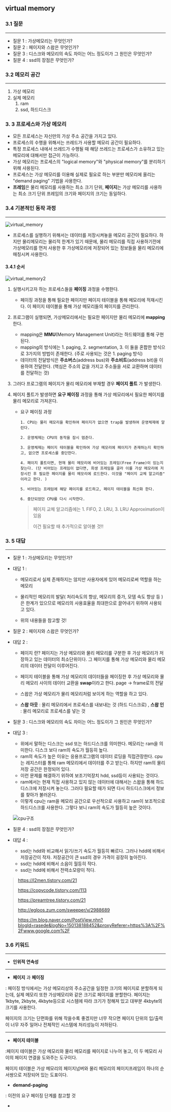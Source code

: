 ## virtual memory



### 3.1 질문

------

- 질문 1 : 가상메모리는 무엇인가? 
- 질문 2 : 페이지와 스왑은 무엇인가? 
- 질문 3 : 디스크와 메모리의 속도 차이는 어느 정도이가 그 원인은 무엇인가? 
- 질문 4 :  ssd의 장점은 무엇인가? 



### 3.2 메모리 공간

---

1. 가상 메모리 
2. 실제 메모리 
   1. ram 
   2. ssd, 하드디스크

### 3. 3 프로세스와 가상 메모리 

* 모든 프로세스는 자신만의 가상 주소 공간을 가지고 있다. 
* 프로세스의 수행을 위해서는 쓰레드가 사용할 메모리 공간이 필요하다. 
* 특정 프로세스 내에서 쓰레드가 수행될 때 해당 쓰레드는 프로세스가 소유하고 있는 메모리에 대해서만 접근이 가능하다. 
* 가상 메모리는 프로세스의 "logical memory"와 "physical memory"를 분리하기 위해 사용된다. 
* 프로세스는 가상 메모리를 이용해 실제로 필요로 하는 부분만 메모리에 올리는 "demand paging" 기법을 사용한다. 
* **프레임**은 물리 메모리를 사용하는 최소 크기 단위, **페이지**는 가상 메모리를 사용하는 최소 크기 단위  프레임의 크기와 페이지의 크기는 동일하다.



### 3.4 기본적인 동작 과정

---



![virtual_memory](img/virtual_memory.png)

* 프로세스를 실행하기 위해서는 데이터를 저장시켜놓을 메모리 공간이 필요하다. 하지만 물리메모리는 물리적 한계가 있기 때문에, 물리 메모리를 직접 사용하기전에 가상메모리를 먼저 사용한 후 가상메모리에 저장되어 있는 정보들을 물리 메모리에 매칭시켜 사용한다. 



#### 3.4.1 순서 

![virtual_memory2](img/virtual_memory2.png)

1. 실행시키고자 하는 프로세스들을 **페이징** 과정을 수행한다. 

   * 페이징 과정을 통해 필요한 페이지만 페이지 테이블을 통해 메모리에 적재시킨다. 이 페이지 테이블을 통해 가상 메모리들의 페이지를 관리한다. 

2. 프로그램이 실행되면, 가상메모리에서는 필요한 페이지만 물리 메모리에 **mapping** 한다. 

   * mapping은 **MMU**(Memory Management Unit)라는 하드웨어를 통해 구현된다. 
   * mapping의 방식에는 1. paging, 2. segmentation, 3. 이 둘을 혼합한 방식으로 3가지의 방법이 존재한다. (주로 사용되는 것은 1. paging 방식)
   * 데이터의 전달방식은 **주소버스**(address bus)와 **주소비트**(address bit)을 이용하여 전달한다. (핵심은 주소의 값을 가지고 주소들을 서로 교환하며 데이터를 전달하는 것)

3. 그러다 프로그램의 페이지가 물리 메모리에 부재할 경우 **페이지 폴트** 가 발생한다. 

4. 페이지 폴트가 발생하면 **요구 페이징** 과정을 통해 가상 메모리에서 필요한 페이지를 물리 메모리로 가져온다. 

   * 요구 페이징 과정 

     ```
     1. CPU는 물리 메모리을 확인하여 페이지가 없으면 trap을 발생하여 운영체제에 알린다.
     
     2. 운영체제는 CPU의 동작을 잠시 멈춘다.
     
     3. 운영체제는 페이지 테이블을 확인하여 가상 메모리에 페이지가 존재하는지 확인하고, 없으면 프로세스를 중단한다.
     
     4. 페이지 폴트이면, 현재 물리 메모리에 비어있는 프레임(Free Frame)이 있는지 찾는다. (단 비어있는 프레임이 없다면, 희생 프레임을 골라 이를 가상 메모리에 저장시킨 후 필요한 페이지를 물리 메모리에 로드한다. 이것을 "페이지 교체 알고리즘" 이라고 한다. )
     
     5. 비어있는 프레임에 해당 페이지를 로드하고, 페이지 테이블을 최신화 한다.
     
     6. 중단되었던 CPU를 다시 시작한다. 
     ```

     > 페이지 교체 알고리즘에는 1. FIFO, 2. LRU, 3. LRU Approximation이 있음 
     >
     > 이건 필요할 때 추가적으로 알아볼 것!!

   

### 3. 5 대답

------

- 질문 1 : 가상메모리는 무엇인가? 

- 대답 1 :  

  - 메모리로서 실제 존재하지는 않지만 사용자에게 있어 메모리로써 역할을 하는 메모리 

  - 물리적인 메모리의 발달( 처리속도의 향상, 메모리의 증가, 모뎀 속도 향상 등 ) 은 한계가 있으므로 메모리의 사용효율을 최대한으로  끌어내기 위하여 사용되고 있다. 

  - 위의 내용들을 참고할 것! 

    

- 질문 2 : 페이지와 스왑은 무엇인가?

- 대답 2 :

  - 페이지 란? 페이지는 가상 메모리와 물리 메모리를 구분한 후 가상 메모리가 저장하고 있는 데이터의 최소단위이다. 그 페이지를 통해 가상 메모리와 물리 메모리의 데이터 전달이 이루어진다. 

  - 페이지 테이블을 통해 가상 메모리의 데이터들을 페이징한 후 가상 메모리와 물리 메모리 사이의 데이터 교환을 **swap**이라고 한다. page -> frame로의 전달  

  - 스왑은 가상 메모리가 물리 메모리처럼 보이게 하는 역할을 하고 있다. 

  - **스왑 아웃** : 물리 메모리에서 프로세스를 내보내는 것 (하드 디스크로) , **스왑 인** : 물리 메모리로 프로세스를 넣는 것

    

- 질문 3 : 디스크와 메모리의 속도 차이는 어느 정도이가 그 원인은 무엇인가?

- 대답 3 : 

  - 위에서 말하는 디스크는 ssd 또는 하드디스크를 의미한다. 메모리는 ram을 의미한다. 디스크 보다 ram의 속도가 월등히 높다. 
  - ram의 속도가 높은 이유는 응용프로그램의 데이터 로딩을 직접관장한다. cpu는 레지스터를 통해 ram 메모리에서 데이터를 주고 받는다. 하지만 ram의 물리 저장 공간은 한정되어 있다. 
  - 이런 문제를 해결하기 위하여 보조기억장치 hdd, ssd등이 사용되는 것이다. 
  - ram에서는 현재 직접 사용하고 있지 않는 데이터에 대해서는 스왑을 통해 하드디스크에 저장시켜 놓는다. 그러다 필요할 때가 되면 다시 하드디스크에서 정보를 찾아가 불러온다. 
  - 이렇게 cpu는 ram을 메모리 공간으로 우선적으로 사용하고 ram이 보조적으로 하드디스크를 사용한다. 그렇다 보니 ram의 속도가 월등히 높은 것이다. 

  ![cpu구조](https://github.com/gwonii/in_thethelab/blob/master/SoftwareBasic/img/cpu구조.jpg)

  

- 질문 4 : ssd의 장점은 무엇인가?

- 대답 4 : 

  - ssd는 hdd와 비교해서 읽기/쓰기 속도가 월등히 빠르다. 그러나 hdd에 비해서 저장공간이 작자. 저장공간이 큰 ssd의 경우 가격이 굉장히 높아진다.
  - ssd는 hdd에 비해서 소음이 월등히 작다. 
  - ssd는 hdd에 비해서 전력소모량이 적다. 







> <https://l2men.tistory.com/21> 
>
> <https://copycode.tistory.com/113>
>
> <https://preamtree.tistory.com/21>
>
> <http://egloos.zum.com/sweeper/v/2988689>
>
> <https://m.blog.naver.com/PostView.nhn?blogId=rasede&logNo=150138188452&proxyReferer=https%3A%2F%2Fwww.google.com%2F>



### 3.6 키워드

---

* **인위적 연속성**

---

* **페이지** 과 **페이징**

: 페이징 방식에서는 가상 메모리상의 주소공간을 일정한 크기의 페이지로 분할하게 되는데, 실제 메모리 또한 가상메모리와 같은 크기로 페이지를 분할한다. 페이지는 1kbyte, 2kbyte, 4kbyte등으로 시스템에 따라 크기가 정해져 있고 대부분 4kbyte의 크기를 사용한다. 

페이지의 크기는 단편화를 위해 작을수록 좋겠지만 너무 작으면 페이지 단위의 입/출력이 너무 자주 일어나 전체적인 시스템에 처리성능이 저하된다. 

---

* **페이지 테이블**

:페이지 테이블은 가상 메모리와 물리 메모리를 페이지로 나누어 놓고, 이 두 메모리 사이의 페이지 연결을 도와주는 도구이다. 

페이지 테이블은 가상 메모리의 페이지넘버와 물리 메모리의 페이지프레임이 하나의 순서쌍으로 저장되어 있는 도표이다. 

* **demand-paging**

: 이전의 요구 페이징 단계를 참고할 것

* 

  